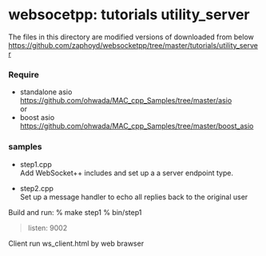 websocetpp:  tutorials utility_server
===============

The files in this directory are modified versions of  downloaded from below  
https://github.com/zaphoyd/websocketpp/tree/master/tutorials/utility_server

### Require
- standalone asio  
https://github.com/ohwada/MAC_cpp_Samples/tree/master/asio  
or  
- boost asio  
https://github.com/ohwada/MAC_cpp_Samples/tree/master/boost_asio  

### samples
- step1.cpp  
Add WebSocket++ includes and set up a a server endpoint type.

- step2.cpp  
Set up a message handler to echo all replies back to the original user
 

Build and run:
% make step1
% bin/step1
> listen: 9002


Client
run ws_client.html by web brawser  

